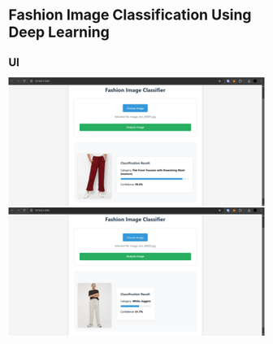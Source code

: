# Fashion Image Classification Using Deep Learning
## UI
![Test Image](https://raw.githubusercontent.com/utkarshx27/Fashion-Image-Classification-Using-Deep-Learning/e12e21757a9e84ea4ce421cce3cbebae06636157/images/img1.png)
![Test Image](https://raw.githubusercontent.com/utkarshx27/Fashion-Image-Classification-Using-Deep-Learning/e12e21757a9e84ea4ce421cce3cbebae06636157/images/img2.png)
